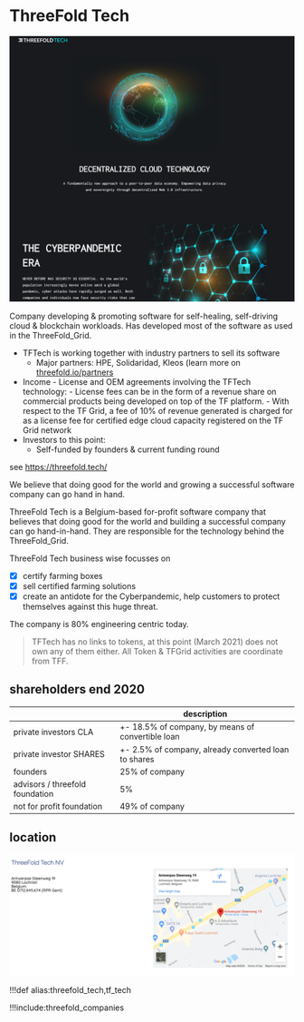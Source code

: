 # ThreeFold Tech

![](img/threefold_tech.png)

Company developing & promoting software for self-healing, self-driving cloud & blockchain workloads. Has developed most of the software as used in the ThreeFold_Grid.

- TFTech is working together with industry partners to sell its software
  - Major partners: HPE, Solidaridad, Kleos (learn more on [threefold.io/partners](https://threefold.io/partners)
- Income - License and OEM agreements involving the TFTech technology: - License fees can be in the form of a revenue share on commercial products being developed on top of the TF platform. - With respect to the TF Grid, a fee of 10% of revenue generated is charged
  for as a license fee for certified edge cloud capacity registered on the TF Grid
  network
- Investors to this point:
  - Self-funded by founders & current funding round

see https://threefold.tech/

We believe that doing good for the world and growing a successful software company can go hand in hand.

ThreeFold Tech is a Belgium-based for-profit software company that believes that doing good for the world and building a successful company can go hand-in-hand. They are responsible for the technology behind the ThreeFold_Grid.

ThreeFold Tech business wise focusses on

- [X] certify farming boxes
- [X] sell certified farming solutions
- [X] create an antidote for the Cyberpandemic, help customers to protect themselves against this huge threat.

The company is 80% engineering centric today.

> TFTech has no links to tokens, at this point (March 2021) does not own any of them either. All Token & TFGrid activities are coordinate from TFF.


## shareholders end 2020

|                                 | description                                          |
| ------------------------------- | ---------------------------------------------------- |
| private investors CLA           | +- 18.5% of company, by means of convertible loan    |
| private investor SHARES         | +- 2.5% of company, already converted loan to shares |
| founders                        | 25% of company                                       |
| advisors / threefold foundation | 5%                                                   |
| not for profit foundation       | 49% of company                                       |


## location

![](img/threefold_tech_location.png)


!!!def alias:threefold_tech,tf_tech

!!!include:threefold_companies